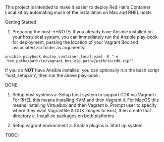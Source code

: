 This project is intended to make it easier to deploy Red Hat's Container Local kit by automating much of the installation on Mac and RHEL hosts

Getting Started

1. Preparing the host:
  **NOTE: If you already have Ansible installed on your host/local system, you can immediately run the Ansible play-book for deployment, passing the location of your Vagrant Box and associated zip folder as arguments:

  ``` ansible-playbook deploy_container_local.yaml -K "-e 'box_path=/path/to/vagrant.box zip_path=/path/to/cdk.zip'" ```

  If you do **NOT** have Ansible installed, you can optionally run the bash script 'host_setup.sh', then run the above play-book.


DONE:
1. Setup host systems
  a. Setup host system to support CDK via Vagrant
      i. For RHEL this means installing KVM and then Vagrant
      ii. For MacOS this means installing Virtualbox and then Vagrant
  b. Prompt user to specify where they want Vagrantfile & CDK images to exist, then create that directory
  c. Install oc packages on both platforms

2. Setup vagrant environment
  a. Enable plugins
  b. Start up system

TODO:
